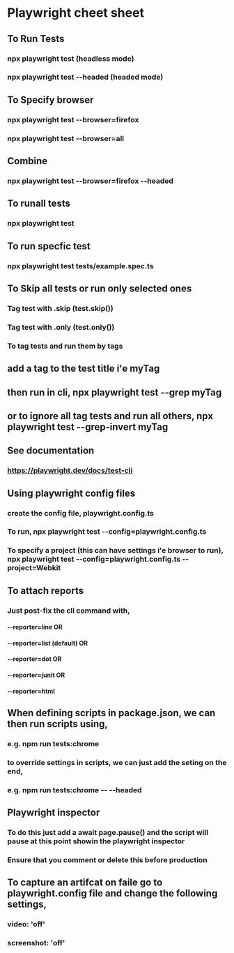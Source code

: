# Playwright cheet sheet

## To Run Tests 
### npx playwright test (headless mode)
### npx playwright test --headed (headed mode)

## To Specify browser
### npx playwright test --browser=firefox
### npx playwright test --browser=all

## Combine
### npx playwright test --browser=firefox --headed

## To runall tests
### npx playwright test

## To run specfic test
### npx playwright test tests/example.spec.ts

## To Skip all tests or run only selected ones
### Tag test with .skip (test.skip())
### Tag test with .only (test.only())

### To tag tests and run them by tags
## add a tag to the test title i'e myTag
## then run in cli, npx playwright test --grep myTag
## or to ignore all tag tests and run all others, npx playwright test --grep-invert myTag

## See documentation
### https://playwright.dev/docs/test-cli

## Using playwright config files
### create the config file, playwright.config.ts
### To run, npx playwright test --config=playwright.config.ts
### To specify a project (this can have settings i'e browser to run), npx playwright test --config=playwright.config.ts --project=Webkit

## To attach reports
### Just post-fix the cli command with, 
#### --reporter=line OR
#### --reporter=list (default) OR
#### --reporter=dot OR
#### --reporter=junit OR
#### --reporter=html

## When defining scripts in package.json, we can then run scripts using,
### e.g. npm run tests:chrome 
### to override settings in scripts, we can just add the seting on the end,
### e.g. npm run tests:chrome -- --headed

## Playwright inspector
### To do this just add a await page.pause() and the script will pause at this point showin the playwright inspector
### Ensure that you comment or delete this before production

## To capture an artifcat on faile go to playwright.config file and change the following settings,
### video: 'off'
### screenshot: 'off'
